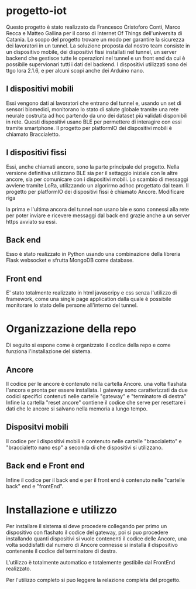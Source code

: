 # progetto-iot
Questo progetto è stato realizzato da Francesco Cristoforo Conti, Marco Recca e Matteo Gallina per il corso di Internet Of Things dell'universita di Catania. 
Lo scopo del progetto trovare un modo per garantire la sicurezza dei lavoratori in un tunnel.
La soluzione proposta dal nostro team consiste in un dispositivo mobile, dei dispositivi fissi installati nel tunnel, un server backend che gestisce tutte le operazioni nel tunnel e un front end da cui è possibile supervionari tutti i dati del backend.
I dispositivi utilizzati sono dei ttgo lora 2.1.6, e per alcuni scopi anche dei Arduino nano. 

## I dispositivi mobili 
Essi vengono dati ai lavoratori che entrano del tunnel e, usando un set di sensori biomedici, monitorano lo stato di salute globale tramite una rete neurale costruita ad hoc partendo da uno dei dataset più validati disponibili in rete. Questi dispositivi usano BLE per permettere di interagire con essi tramite smartphone. Il progetto per platformIO dei dispositivi mobili è chiamato Braccialetto.

## I dispositivi fissi 
Essi, anche chiamati ancore, sono la parte principale del progetto. Nella versione definitiva utilizzano BLE sia per il settaggio iniziale con le altre ancore, sia per comunicare con i dispositivi mobili. Lo scambio di messaggi avviene tramite LoRa, utilizzando un algorirmo adhoc progettato dal team. Il progetto per platformIO dei dispositivi fissi è chiamato Ancore. Modificare riga

la prima e l'ultima ancora del tunnel non usano ble e sono connessi alla rete per poter inviare e ricevere messaggi dal back end grazie anche a un server https avviato su essi.

## Back end

Esso è stato realizzato in Python usando una combinazione della libreria Flask websocket e sfrutta MongoDB come database.

## Front end 

E' stato totalmente realizzato in html javascripy e css senza l'utilizzo di framework, come una single page application dalla quale è possibile monitorare lo stato delle persone all'interno del tunnel.

# Organizzazione della repo 
Di seguito si espone come è organizzato il codice della repo e come funziona l'installazione del sistema.

## Ancore

Il codice per le ancore è contenuto nella cartella Ancore. una volta flashata l'ancora e pronta per essere installata.
I gateway sono caratterizzati da due codici specifici contenuti nelle cartelle "gateway" e "terminatore di destra" 
Infine la cartella "reset ancore" contiene il codice che serve per resettare i dati che le ancore si salvano nella memoria a lungo tempo.

##  Dispositvi mobili
Il codice per i dispositivi mobili è contenuto nelle cartelle "braccialetto" e "braccialetto nano esp" a seconda di che dispositivi si utilizzano.

## Back end e Front end

Infine il codice per il back end e per il front end è contenuto nelle "cartelle back" end e "frontEnd".

# Installazione e utilizzo 

Per installare il sistema si deve procedere collegando per primo un dispositivo con flashato il codice del gateway, poi si puo procedere installando quanti dispositivi si vuole contenenti il codice delle Ancore, una volta soddisfatti dal numero di Ancore connesse si installa il dispositivo contenente il codice del terminatore di destra.

L'utilizzo è totalmente automatico e totalemente gestibile dal FrontEnd realizzato.

Per l'utilizzo completo si puo leggere la relazione completa del progetto.



